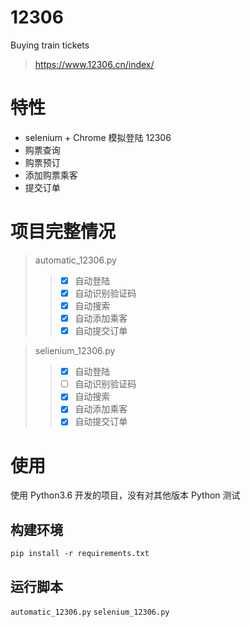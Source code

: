 # 12306
Buying train tickets
 >https://www.12306.cn/index/

# 特性
* selenium + Chrome 模拟登陆 12306
* 购票查询
* 购票预订
* 添加购票乘客
* 提交订单

# 项目完整情况
> automatic_12306.py
>> * [x] 自动登陆
>> * [x] 自动识别验证码
>> * [x] 自动搜索
>> * [x] 自动添加乘客
>> * [x] 自动提交订单

> selienium_12306.py
>> * [x] 自动登陆
>> * [ ] 自动识别验证码
>> * [x] 自动搜索
>> * [x] 自动添加乘客
>> * [x] 自动提交订单

# 使用
使用 Python3.6 开发的项目，没有对其他版本 Python 测试

## 构建环境
`pip install -r requirements.txt`

## 运行脚本
`automatic_12306.py`
`selenium_12306.py`



